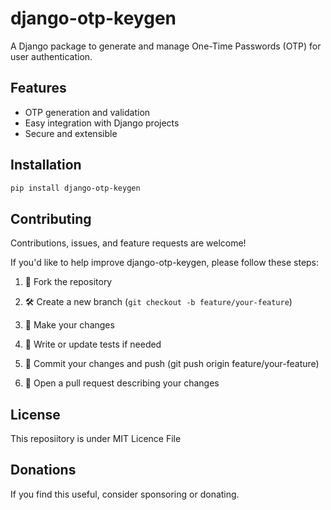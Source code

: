 # django-otp-keygen

A Django package to generate and manage One-Time Passwords (OTP) for user authentication.

## Features

- OTP generation and validation
- Easy integration with Django projects
- Secure and extensible

## Installation

```bash
pip install django-otp-keygen
```

## Contributing

Contributions, issues, and feature requests are welcome!

If you'd like to help improve django-otp-keygen, please follow these steps:

1. 🍴 Fork the repository

2. 🛠️ Create a new branch (`git checkout -b feature/your-feature`)

3. 💾 Make your changes

4. 🧪 Write or update tests if needed

5. 📩 Commit your changes and push (git push origin feature/your-feature)

6. 📝 Open a pull request describing your changes

## License

This reposiitory is under MIT Licence File

## Donations

If you find this useful, consider sponsoring or donating.
